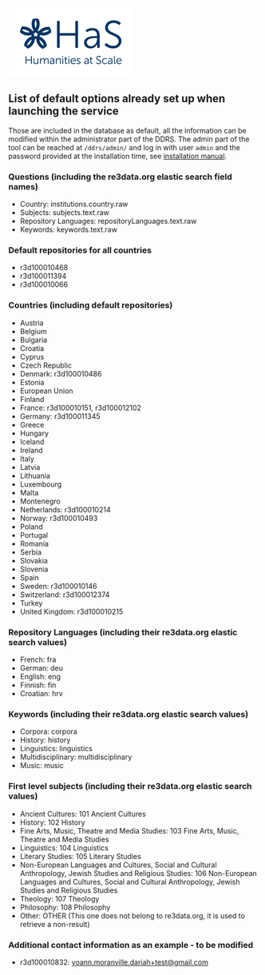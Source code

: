 ![Humanities at Scale](contents/HaS_Logo_klein.png)

## List of default options already set up when launching the service
Those are included in the database as default, all the information can be modified within the administrator part of 
the DDRS. The admin part of the tool can be reached at ```/ddrs/admin/``` and log in with user ```admin``` and the 
password provided at the installation time, see [installation manual](installation.md).

### Questions (including the re3data.org elastic search field names)
* Country: institutions.country.raw
* Subjects: subjects.text.raw
* Repository Languages: repositoryLanguages.text.raw
* Keywords: keywords.text.raw 

### Default repositories for all countries
* r3d100010468
* r3d100011394
* r3d100010066

### Countries (including default repositories)
* Austria
* Belgium
* Bulgaria
* Croatia
* Cyprus
* Czech Republic
* Denmark: r3d100010486
* Estonia
* European Union
* Finland
* France: r3d100010151, r3d100012102
* Germany: r3d100011345
* Greece
* Hungary
* Iceland
* Ireland
* Italy
* Latvia
* Lithuania
* Luxembourg
* Malta
* Montenegro
* Netherlands: r3d100010214
* Norway: r3d100010493
* Poland
* Portugal
* Romania
* Serbia
* Slovakia
* Slovenia
* Spain
* Sweden: r3d100010146
* Switzerland: r3d100012374
* Turkey
* United Kingdom: r3d100010215

### Repository Languages (including their re3data.org elastic search values)
* French: fra
* German: deu
* English: eng
* Finnish: fin
* Croatian: hrv

### Keywords (including their re3data.org elastic search values)
* Corpora: corpora
* History: history
* Linguistics: linguistics
* Multidisciplinary: multidisciplinary
* Music: music

### First level subjects (including their re3data.org elastic search values)
* Ancient Cultures: 101 Ancient Cultures
* History: 102 History
* Fine Arts, Music, Theatre and Media Studies: 103 Fine Arts, Music, Theatre and Media Studies
* Linguistics: 104 Linguistics
* Literary Studies: 105 Literary Studies
* Non-European Languages and Cultures, Social and Cultural Anthropology, Jewish Studies and Religious Studies: 106 Non-European Languages and Cultures, Social and Cultural Anthropology, Jewish Studies and Religious Studies
* Theology: 107 Theology
* Philosophy: 108 Philosophy
* Other: OTHER (This one does not belong to re3data.org, it is used to retrieve a non-result)

### Additional contact information as an example - to be modified
* r3d100010832: yoann.moranville.dariah+test@gmail.com